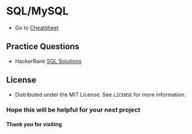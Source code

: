 # SQL/MySQL
- Go to [Cheatsheet](https://github.com/Srimanta11/SQL/tree/main/Cheatsheet)

## Practice Questions
- HackerRank [SQL Solutions]()

## License
- Distributed under the MIT License. See `LICENSE` for more information.

### Hope this will be helpful for your next project
#### Thank you for visiting